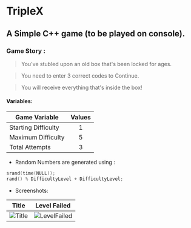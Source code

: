 # TripleX
## A Simple C++ game (to be played on console).

### Game Story :

> You've stubled upon an old box that's been locked for ages.

> You need to enter 3 correct codes to Continue.

> You will receive everything that's inside the box!

#### Variables:

| Game Variable        | Values |
| -------------------- |:------:|
| Starting Difficulty  | 1      |
| Maximum Difficulty   | 5      |
| Total Attempts       | 3      |

* Random Numbers are generated using : 
```CPP
srand(time(NULL));
rand() % DifficultyLevel + DifficultyLevel;
```

* Screenshots:

Title                                                                                            |  Level Failed
:------------------------------------------------------------------------------------------------:|:-----------------------------------------------------------:
![Title](https://raw.githubusercontent.com/keiclicks/TripleX/main/preview/Level1.png "Level-1")  |  ![LevelFailed](https://raw.githubusercontent.com/keiclicks/TripleX/main/preview/LevelFailed.png "Level-Failed")

